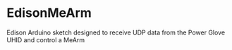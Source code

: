 # EdisonMeArm
Edison Arduino sketch designed to receive UDP data from the Power Glove UHID and control a MeArm
